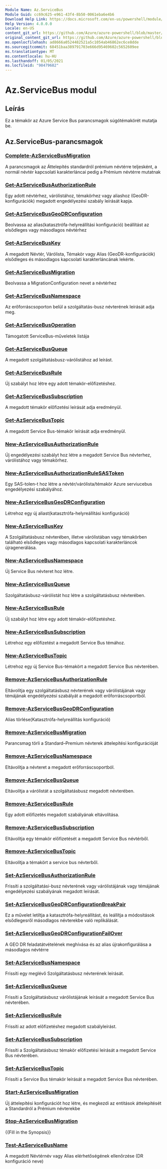 ```yaml
---
Module Name: Az.ServiceBus
Module Guid: cc69c625-e961-43f4-8b50-0061eba6e4b6
Download Help Link: https://docs.microsoft.com/en-us/powershell/module/az.servicebus
Help Version: 4.0.0.0
Locale: en-US
content_git_url: https://github.com/Azure/azure-powershell/blob/master/src/ServiceBus/ServiceBus/help/Az.ServiceBus.md
original_content_git_url: https://github.com/Azure/azure-powershell/blob/master/src/ServiceBus/ServiceBus/help/Az.ServiceBus.md
ms.openlocfilehash: ad8666a0524482521a5c1054ab46862ec6ce8dde
ms.sourcegitcommit: 68451baa389791703e666d95469602c5652609ee
ms.translationtype: MT
ms.contentlocale: hu-HU
ms.lasthandoff: 01/05/2021
ms.locfileid: "98479682"
---
```

# Az.ServiceBus modul
## Leírás
Ez a témakör az Azure Service Bus parancsmagok súgótémakörét mutatja be.

## Az.ServiceBus-parancsmagok
### [Complete-AzServiceBusMigration](Complete-AzServiceBusMigration.md)
A parancsmagok az Áttelepítés standardról prémium névtérre teljesként, a normál névtér kapcsolati karakterláncai pedig a Prémium névtérre mutatnak

### [Get-AzServiceBusAuthorizationRule](Get-AzServiceBusAuthorizationRule.md)
Egy adott névtérhez, várólistához, témakörhez vagy aliashoz (GeoDR-konfigurációk) megadott engedélyezési szabály leírását kapja. 

### [Get-AzServiceBusGeoDRConfiguration](Get-AzServiceBusGeoDRConfiguration.md)
Beolvassa az alias(katasztrófa-helyreállítási konfiguráció) beállítást az elsődleges vagy másodlagos névtérhez

### [Get-AzServiceBusKey](Get-AzServiceBusKey.md)
A megadott Névtér, Várólista, Témakör vagy Alias (GeoDR-konfigurációk) elsődleges és másodlagos kapcsolati karakterláncának lekérte.

### [Get-AzServiceBusMigration](Get-AzServiceBusMigration.md)
Beolvassa a MigrationConfiguration nevet a névtérhez

### [Get-AzServiceBusNamespace](Get-AzServiceBusNamespace.md)
Az erőforráscsoporton belül a szolgáltatás-busz névterének leírását adja meg.

### [Get-AzServiceBusOperation](Get-AzServiceBusOperation.md)
Támogatott ServiceBus-műveletek listája

### [Get-AzServiceBusQueue](Get-AzServiceBusQueue.md)
A megadott szolgáltatásbusz-várólistához ad leírást.

### [Get-AzServiceBusRule](Get-AzServiceBusRule.md)
Új szabályt hoz létre egy adott témakör-előfizetéshez. 

### [Get-AzServiceBusSubscription](Get-AzServiceBusSubscription.md)
A megadott témakör előfizetési leírását adja eredményül.

### [Get-AzServiceBusTopic](Get-AzServiceBusTopic.md)
A megadott Service Bus-témakör leírását adja eredményül.

### [New-AzServiceBusAuthorizationRule](New-AzServiceBusAuthorizationRule.md)
Új engedélyezési szabályt hoz létre a megadott Service Bus névterhez, várólistához vagy témakörhez.

### [New-AzServiceBusAuthorizationRuleSASToken](New-AzServiceBusAuthorizationRuleSASToken.md)
Egy SAS-tolen-t hoz létre a névtér/várólista/témakör Azure serviucebus engedélyezési szabályához. 

### [New-AzServiceBusGeoDRConfiguration](New-AzServiceBusGeoDRConfiguration.md)
Létrehoz egy új aliast(katasztrófa-helyreállítási konfiguráció)

### [New-AzServiceBusKey](New-AzServiceBusKey.md)
A Szolgáltatásbusz névterében, illetve várólistában vagy témakörben található elsődleges vagy másodlagos kapcsolati karakterláncok újragenerálása.

### [New-AzServiceBusNamespace](New-AzServiceBusNamespace.md)
Új Service Bus névteret hoz létre.

### [New-AzServiceBusQueue](New-AzServiceBusQueue.md)
Szolgáltatásbusz-várólistát hoz létre a szolgáltatásbusz névterében.

### [New-AzServiceBusRule](New-AzServiceBusRule.md)
Új szabályt hoz létre egy adott témakör-előfizetéshez. 

### [New-AzServiceBusSubscription](New-AzServiceBusSubscription.md)
Létrehoz egy előfizetést a megadott Service Bus témához.

### [New-AzServiceBusTopic](New-AzServiceBusTopic.md)
Létrehoz egy új Service Bus-témakört a megadott Service Bus névterében.

### [Remove-AzServiceBusAuthorizationRule](Remove-AzServiceBusAuthorizationRule.md)
Eltávolítja egy szolgáltatásbusz névterének vagy várólistájának vagy témájának engedélyezési szabályát a megadott erőforráscsoportból.

### [Remove-AzServiceBusGeoDRConfiguration](Remove-AzServiceBusGeoDRConfiguration.md)
Alias törlése(Katasztrófa-helyreállítás konfiguráció)

### [Remove-AzServiceBusMigration](Remove-AzServiceBusMigration.md)
Parancsmag törli a Standard–Premium névterek áttelepítési konfigurációját

### [Remove-AzServiceBusNamespace](Remove-AzServiceBusNamespace.md)
Eltávolítja a névteret a megadott erőforráscsoportból. 

### [Remove-AzServiceBusQueue](Remove-AzServiceBusQueue.md)
Eltávolítja a várólistát a szolgáltatásbusz megadott névterében.

### [Remove-AzServiceBusRule](Remove-AzServiceBusRule.md)
Egy adott előfizetés megadott szabályának eltávolítása.

### [Remove-AzServiceBusSubscription](Remove-AzServiceBusSubscription.md)
Eltávolítja egy témakör előfizetését a megadott Service Bus névtérből.

### [Remove-AzServiceBusTopic](Remove-AzServiceBusTopic.md)
Eltávolítja a témakört a service bus névterből.

### [Set-AzServiceBusAuthorizationRule](Set-AzServiceBusAuthorizationRule.md)
Frissíti a szolgáltatási-busz névterének vagy várólistájának vagy témájának engedélyezési szabályának megadott leírását.

### [Set-AzServiceBusGeoDRConfigurationBreakPair](Set-AzServiceBusGeoDRConfigurationBreakPair.md)
Ez a művelet letiltja a katasztrófa-helyreállítást, és leállítja a módosítások elsődlegesről másodlagos névterekbe való replikálását.

### [Set-AzServiceBusGeoDRConfigurationFailOver](Set-AzServiceBusGeoDRConfigurationFailOver.md)
A GEO DR feladatátvételének meghívása és az alias újrakonfigurálása a másodlagos névtérre

### [Set-AzServiceBusNamespace](Set-AzServiceBusNamespace.md)
Frissíti egy meglévő Szolgáltatásbusz névterének leírását.

### [Set-AzServiceBusQueue](Set-AzServiceBusQueue.md)
Frissíti a Szolgáltatásbusz várólistájának leírását a megadott Service Bus névterében.

### [Set-AzServiceBusRule](Set-AzServiceBusRule.md)
Frissíti az adott előfizetéshez megadott szabályleírást.

### [Set-AzServiceBusSubscription](Set-AzServiceBusSubscription.md)
Frissíti a Szolgáltatásbusz témakör előfizetési leírását a megadott Service Bus névterében.

### [Set-AzServiceBusTopic](Set-AzServiceBusTopic.md)
Frissíti a Service Bus témakör leírását a megadott Service Bus névterében.

### [Start-AzServiceBusMigration](Start-AzServiceBusMigration.md)
Új áttelepítési konfigurációt hoz létre, és megkezdi az entitások áttelepítését a Standardról a Prémium névterekbe

### [Stop-AzServiceBusMigration](Stop-AzServiceBusMigration.md)
{{Fill in the Synopsis}}

### [Test-AzServiceBusName](Test-AzServiceBusName.md)
A megadott Névtérnév vagy Alias elérhetőségének ellenőrzése (DR konfiguráció neve) 

